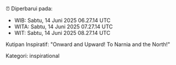 ⏰ Diperbarui pada:
- WIB: Sabtu, 14 Juni 2025 06.27.14 UTC
- WITA: Sabtu, 14 Juni 2025 07.27.14 UTC
- WIT: Sabtu, 14 Juni 2025 08.27.14 UTC

Kutipan Inspiratif:
"Onward and Upward!  To Narnia and the North!"


Kategori: inspirational

